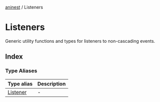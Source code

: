 [aninest](../index.md) / Listeners

# Listeners

Generic utility functions and types for listeners to non-cascading events.

## Index

### Type Aliases

| Type alias | Description |
| :------ | :------ |
| [Listener](type-aliases/Listener.md) | - |
